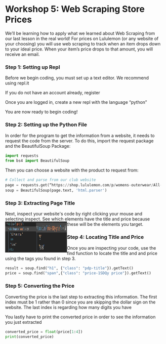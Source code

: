 
# Workshop 5: Web Scraping Store Prices

We’ll be learning how to apply what we learned about Web Scraping from our last lesson in the real world! For prices on Lululemon (or any website of your choosing) you will use web scraping to track when an item drops down to your ideal price.  When your item’s price drops to that amount, you will receive an email. 

### Step 1: Setting up Repl
Before we begin coding, you must set up a text editor. We recommend using repl.it

If you do not have an account already, register 

Once you are logged in, create a new repl with the language “python”

You are now ready to begin coding!


### Step 2: Setting up the Python File
In order for the program to get the information from a website, it needs to request the code from the server. 
To do this, import the request package and the BeautifulSoup Package:
```python
import requests
from bs4 import BeautifulSoup
```
Then you can choose a website with the product to request from:
```python
# Collect and parse from our club website
page = requests.get(“https://shop.lululemon.com/p/womens-outerwear/All-Yours-Crew/_/prod9370045?color=46793”) 
soup = BeautifulSoup(page.text, 'html.parser')
```


### Step 3: Extracting Page Title
Next, inspect your website's code by right clicking your mouse and selecting inspect. See which elements have the title and price because these will be the elements you target. 
<img align="left" width="100" height="100" src="screenshot1_13(2).png">
<img align="left" width="100" height="100" src="screenshot1_13(4).png">


### Step 4: Locating Title and Price
Once you are inspecting your code, use the find function to locate the title and and price using the tags you found in step 3. 

```python
result = soup.find("h1", {"class": "pdp-title"}).getText()
price = soup.find("span",{"class": "price-1SDQy price"}).getText()
```

### Step 5: Converting the Price
Converting the price is the last step to extracting this information.  The first index must be 1 rather than 0 since you are skipping the dollar sign on the website.  The last index is regarding how many digits you have

You lastly have to print the converted price in order to see the information you just extracted

```python
converted_price = float(price[1:4])
print(converted_price)
```



